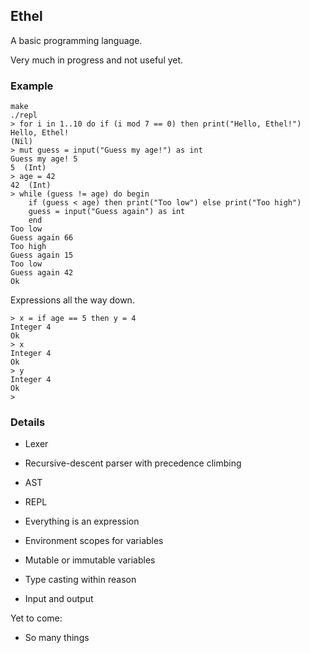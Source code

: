 ## Ethel

A basic programming language.

Very much in progress and not useful yet.

### Example

```
make
./repl
> for i in 1..10 do if (i mod 7 == 0) then print("Hello, Ethel!")
Hello, Ethel!
(Nil)
> mut guess = input("Guess my age!") as int
Guess my age! 5
5  (Int)
> age = 42
42  (Int)
> while (guess != age) do begin
    if (guess < age) then print("Too low") else print("Too high")
    guess = input("Guess again") as int
    end
Too low
Guess again 66
Too high
Guess again 15
Too low
Guess again 42
Ok
```

Expressions all the way down.

```
> x = if age == 5 then y = 4
Integer 4
Ok
> x
Integer 4
Ok
> y
Integer 4
Ok
>
```

### Details

- Lexer
- Recursive-descent parser with precedence climbing
- AST
- REPL

- Everything is an expression
- Environment scopes for variables
- Mutable or immutable variables
- Type casting within reason
- Input and output
 
Yet to come:
- So many things

